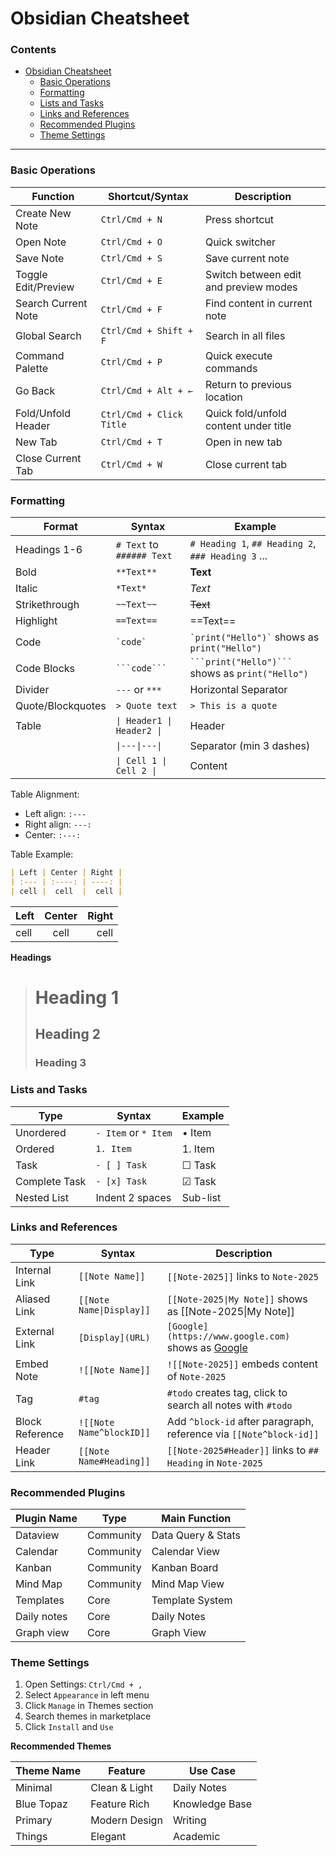 # Obsidian Cheatsheet

### Contents

- [Obsidian Cheatsheet](#obsidian-cheatsheet)
  - [Basic Operations](#basic-operations)
  - [Formatting](#formatting)
  - [Lists and Tasks](#lists-and-tasks)
  - [Links and References](#links-and-references)
  - [Recommended Plugins](#recommended-plugins)
  - [Theme Settings](#theme-settings)

---

### Basic Operations

| Function            | Shortcut/Syntax          | Description                           |
| ------------------- | ------------------------ | ------------------------------------- |
| Create New Note     | `Ctrl/Cmd + N`           | Press shortcut                        |
| Open Note           | `Ctrl/Cmd + O`           | Quick switcher                        |
| Save Note           | `Ctrl/Cmd + S`           | Save current note                     |
| Toggle Edit/Preview | `Ctrl/Cmd + E`           | Switch between edit and preview modes |
| Search Current Note | `Ctrl/Cmd + F`           | Find content in current note          |
| Global Search       | `Ctrl/Cmd + Shift + F`   | Search in all files                   |
| Command Palette     | `Ctrl/Cmd + P`           | Quick execute commands                |
| Go Back             | `Ctrl/Cmd + Alt + ←`     | Return to previous location           |
| Fold/Unfold Header  | `Ctrl/Cmd + Click Title` | Quick fold/unfold content under title |
| New Tab             | `Ctrl/Cmd + T`           | Open in new tab                       |
| Close Current Tab   | `Ctrl/Cmd + W`           | Close current tab                     |

### Formatting

| Format            | Syntax                     | Example                                            |
| ----------------- | -------------------------- | -------------------------------------------------- |
| Headings 1-6      | `# Text` to `###### Text`  | `# Heading 1`, `## Heading 2`, `### Heading 3` ... |
| Bold              | `**Text**`                 | **Text**                                           |
| Italic            | `*Text*`                   | _Text_                                             |
| Strikethrough     | `~~Text~~`                 | ~~Text~~                                           |
| Highlight         | `==Text==`                 | ==Text==                                           |
| Code              | `` `code` ``               | `` `print("Hello")` `` shows as `print("Hello")`   |
| Code Blocks       | ` ```code``` `             | ` ```print("Hello")``` ` shows as `print("Hello")` |
| Divider           | `---` or `***`             | Horizontal Separator                               |
| Quote/Blockquotes | `> Quote text`             | `> This is a quote`                                |
| Table             | `\| Header1 \| Header2 \|` | Header                                             |
|                   | `\|---\|---\|`             | Separator (min 3 dashes)                           |
|                   | `\| Cell 1 \| Cell 2 \|`   | Content                                            |

Table Alignment:

- Left align: `:---`
- Right align: `---:`
- Center: `:---:`

Table Example:

```markdown
| Left | Center | Right |
| :--- | :----: | ----: |
| cell |  cell  |  cell |
```

| Left | Center | Right |
| :--- | :----: | ----: |
| cell |  cell  |  cell |

**Headings**

> # Heading 1
>
> ## Heading 2
>
> ### Heading 3

### Lists and Tasks

| Type          | Syntax               | Example  |
| ------------- | -------------------- | -------- |
| Unordered     | `- Item` or `* Item` | • Item   |
| Ordered       | `1. Item`            | 1. Item  |
| Task          | `- [ ] Task`         | ☐ Task   |
| Complete Task | `- [x] Task`         | ☑ Task   |
| Nested List   | Indent 2 spaces      | Sub-list |

### Links and References

| Type            | Syntax                   | Description                                                                  |
| --------------- | ------------------------ | ---------------------------------------------------------------------------- |
| Internal Link   | `[[Note Name]]`          | `[[Note-2025]]` links to `Note-2025`                                         |
| Aliased Link    | `[[Note Name\|Display]]` | `[[Note-2025\|My Note]]` shows as [[Note-2025\|My Note]]                     |
| External Link   | `[Display](URL)`         | `[Google](https://www.google.com)` shows as [Google](https://www.google.com) |
| Embed Note      | `![[Note Name]]`         | `![[Note-2025]]` embeds content of `Note-2025`                               |
| Tag             | `#tag`                   | `#todo` creates tag, click to search all notes with `#todo`                  |
| Block Reference | `![[Note Name^blockID]]` | Add `^block-id` after paragraph, reference via `[[Note^block-id]]`           |
| Header Link     | `[[Note Name#Heading]]`  | `[[Note-2025#Header]]` links to `## Heading` in `Note-2025`                  |

### Recommended Plugins

| Plugin Name | Type      | Main Function      |
| ----------- | --------- | ------------------ |
| Dataview    | Community | Data Query & Stats |
| Calendar    | Community | Calendar View      |
| Kanban      | Community | Kanban Board       |
| Mind Map    | Community | Mind Map View      |
| Templates   | Core      | Template System    |
| Daily notes | Core      | Daily Notes        |
| Graph view  | Core      | Graph View         |

### Theme Settings

1. Open Settings: `Ctrl/Cmd + ,`
2. Select `Appearance` in left menu
3. Click `Manage` in Themes section
4. Search themes in marketplace
5. Click `Install` and `Use`

**Recommended Themes**

| Theme Name | Feature       | Use Case       |
| ---------- | ------------- | -------------- |
| Minimal    | Clean & Light | Daily Notes    |
| Blue Topaz | Feature Rich  | Knowledge Base |
| Primary    | Modern Design | Writing        |
| Things     | Elegant       | Academic       |
